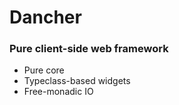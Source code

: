 # Dancher

### Pure client-side web framework

* Pure core
* Typeclass-based widgets
* Free-monadic IO
